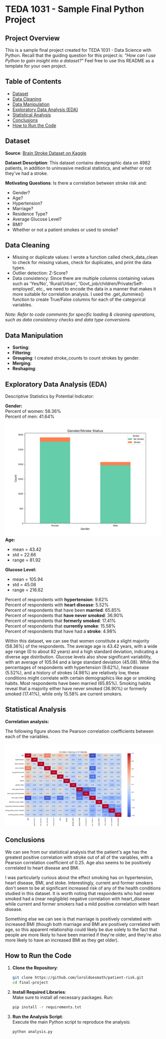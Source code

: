 # TEDA 1031 - Sample Final Python Project

## Project Overview
This is a sample final project created for TEDA 1031 - Data Science with Python. Recall that the guiding question for this project is: *"How can I use Python to gain insight into a dataset?"* Feel free to use this README as a template for your own project. 

## Table of Contents
- [Dataset](#dataset)
- [Data Cleaning](#data-cleaning)
- [Data Manipulation](#data-manipulation)
- [Exploratory Data Analysis (EDA)](#exploratory-data-analysis-eda)
- [Statistical Analysis](#statistical-analysis)
- [Conclusions](#conclusions)
- [How to Run the Code](#how-to-run-the-code)

## Dataset
**Source**: [Brain Stroke Dataset on Kaggle](https://www.kaggle.com/datasets/jillanisofttech/brain-stroke-dataset)

**Dataset Description**: This dataset contains demographic data on 4982 patients, in addition to uninvasive medical statistics, and whether or not they've had a stroke.

**Motivating Questions**: 
Is there a correlation between stroke risk and: 
- Gender?
- Age?
- Hypertension?
- Marriage?
- Residence Type?
- Average Glucose Level?
- BMI?
- Whether or not a patient smokes or used to smoke?

## Data Cleaning
- Missing or duplicate values: I wrote a function called check_data_clean to check for missing values, check for duplicates, and print the data types.
- Outlier detection: Z-Score?
- Data consistency: Since there are multiple columns containing values such as 'Yes/No', 'Rural/Urban', 'Govt_job/children/Private/Self-employed', etc., we need to encode the data in a manner that makes it more suitable for correlation analysis. I used the .get_dummies() function to create True/False columns for each of the categorical variables. 

*Note: Refer to code comments for specific loading & cleaning operations, such as data consistency checks and data type conversions.*

## Data Manipulation
- **Sorting**: 
- **Filtering**: 
- **Grouping**: I created stroke_counts to count strokes by gender. 
- **Merging**: 
- **Reshaping**:

## Exploratory Data Analysis (EDA)
Descriptive Statistics by Potential Indicator: 

**Gender:** <br>
Percent of women: 58.36% <br>
Percent of men: 41.64% 
![Strokes by Gender](gender-stroke-stacked.png)
**Age:**  
- mean = 43.42
- std = 22.66
- range = 81.92

**Glucose Level:**
- mean = 105.94
- std = 45.08
- range = 216.62

Percent of respondents with **hypertension**:  9.62% <br>
Percent of respondents with **heart disease**:  5.52% <br>
Percent of respondents that have been **married**:  65.85% <br>
Percent of respondents that **have never smoked**:  36.90% <br>
Percent of respondents that **formerly smoked**:  17.41% <br>
Percent of respondents that **currently smoke**:  15.58% <br>
Percent of respondents that have had a **stroke**:  4.98% <br>

Within this dataset, we can see that women constitute a slight majority (58.36%) of the respondents. The average age is 43.42 years, with a wide age range (0 to about 82 years) and a high standard deviation, indicating a diverse age distribution. Glucose levels also show significant variability, with an average of 105.94 and a large standard deviation (45.08). While the percentages of respondents with hypertension (9.62%), heart disease (5.52%), and a history of strokes (4.98%) are relatively low, these conditions might correlate with certain demographics like age or smoking habits. Most respondents have been married (65.85%). Smoking habits reveal that a majority either have never smoked (36.90%) or formerly smoked (17.41%), while only 15.58% are current smokers. 

## Statistical Analysis

**Correlation analysis:**

The following figure shows the Pearson correlation coefficients between each of the variables. 

![Correlation Heatmap](correlation_heatmap.png)

## Conclusions

We can see from our statistical analysis that the patient's age has the greatest positive correlation with stroke out of all of the variables, with a Pearson correlation coefficient of 0.25. Age also seems to be positively correlated to heart disease and BMI. 

I was particularly curious about the effect smoking has on hypertension, heart disease, BMI, and stoke. Interestingly, current and former smokers don't seem to be at significant increased risk of any of the health conditions studied in this dataset. It is worth noting that respondents who had never smoked had a (near negligible) negative correlation with heart_disease while current and former smokers had a mild positive correlation with heart disease. 

Something else we can see is that marriage is positively correlated with increased BMI (though both marriage and BMI are positively correlated with age, so this apparent relationship could likely be due solely to the fact that people are more likely to have been married if they're older, and they're also more likely to have an increased BMI as they get older).

## How to Run the Code
1. **Clone the Repository**:  
   ```bash
   git clone https://github.com/loroldoesmath/patient-risk.git
   cd final-project
   ```

2. **Install Required Libraries**:  
   Make sure to install all necessary packages. Run:
   ```bash
   pip install -r requirements.txt
   ```

3. **Run the Analysis Script**:  
   Execute the main Python script to reproduce the analysis:
   ```bash
   python analysis.py
   ```
